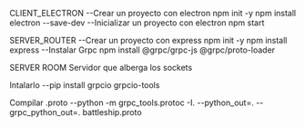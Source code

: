 CLIENT_ELECTRON
--Crear un proyecto con electron
    npm init -y
    npm install electron --save-dev
--Inicializar un proyecto con electron
    npm start 

SERVER_ROUTER
--Crear un proyecto con express
    npm init -y
    npm install express
--Instalar Grpc 
    npm install @grpc/grpc-js @grpc/proto-loader


SERVER ROOM 
Servidor que alberga los sockets 

Intalarlo
--pip install grpcio grpcio-tools

Compilar .proto
--python -m grpc_tools.protoc -I. --python_out=. --grpc_python_out=. battleship.proto
